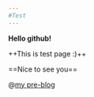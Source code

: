 ```yaml
---
#Test
---
```


**Hello github!**

++This is test page :)++

==Nice to see you==

@[my pre-blog](https://blog.naver.com/noyaum)